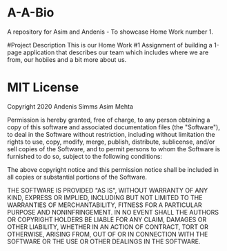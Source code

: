 # A-A-Bio
A repository for Asim and Andenis - To showcase Home Work number 1.

#Project Description
This is our Home Work #1 Assignment of building a 1-page application that describes our team which includes where we are from, our hobiies and a bit more about us.

# MIT License
Copyright 2020 Andenis Simms Asim Mehta

Permission is hereby granted, free of charge, to any person obtaining a copy of this software and associated documentation files (the "Software"), to deal in the Software without restriction, including without limitation the rights to use, copy, modify, merge, publish, distribute, sublicense, and/or sell copies of the Software, and to permit persons to whom the Software is furnished to do so, subject to the following conditions:

The above copyright notice and this permission notice shall be included in all copies or substantial portions of the Software.

THE SOFTWARE IS PROVIDED "AS IS", WITHOUT WARRANTY OF ANY KIND, EXPRESS OR IMPLIED, INCLUDING BUT NOT LIMITED TO THE WARRANTIES OF MERCHANTABILITY, FITNESS FOR A PARTICULAR PURPOSE AND NONINFRINGEMENT. IN NO EVENT SHALL THE AUTHORS OR COPYRIGHT HOLDERS BE LIABLE FOR ANY CLAIM, DAMAGES OR OTHER LIABILITY, WHETHER IN AN ACTION OF CONTRACT, TORT OR OTHERWISE, ARISING FROM, OUT OF OR IN CONNECTION WITH THE SOFTWARE OR THE USE OR OTHER DEALINGS IN THE SOFTWARE.
